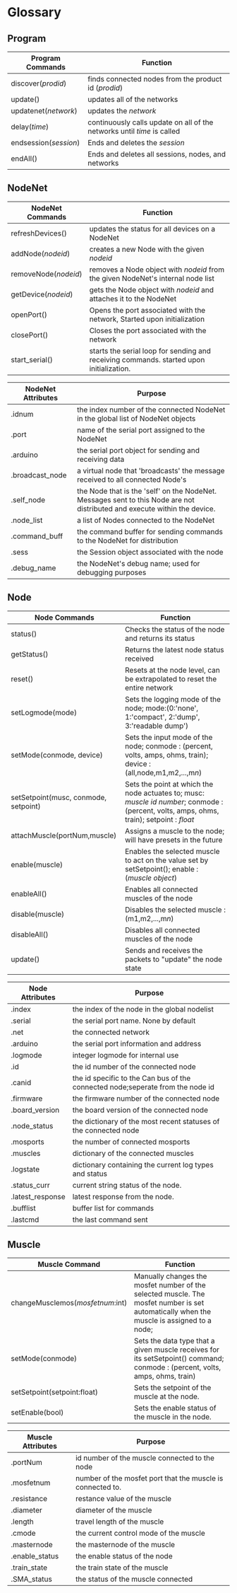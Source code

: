 
# Glossary

## Program

| **Program Commands**  | **Function**                                                            |
| --------------------- | ----------------------------------------------------------------------- |
| discover(*prodid*)    | finds connected nodes from the product id (*prodid*)                    |
| update()              | updates all of the networks                                             |
| updatenet(*network*)  | updates the *network*                                                   |
| delay(*time*)         | continuously calls update on all of the networks until *time* is called |
| endsession(*session*) | Ends and deletes the *session*                                          |
| endAll()              | Ends and deletes all sessions, nodes, and networks                      |

## NodeNet

| **NodeNet Commands** | **Function**                                                                            |
| -------------------- | --------------------------------------------------------------------------------------- |
| refreshDevices()     | updates the status for all devices on a NodeNet                                         |
| addNode(*nodeid*)    | creates a new Node with the given *nodeid*                                              |
| removeNode(*nodeid*) | removes a Node object with *nodeid* from the given NodeNet's internal node list         |
| getDevice(*nodeid*)  | gets the Node object with *nodeid* and attaches it to the NodeNet                       |
| openPort()           | Opens the port associated with the network, Started upon initialization                 |
| closePort()          | Closes the port associated with the network                                             |
| start_serial()       | starts the serial loop for sending and receiving commands. started upon initialization. |

| **NodeNet Attributes** | **Purpose**                                                                                                               |
| ---------------------- | ------------------------------------------------------------------------------------------------------------------------- |
| .idnum                 | the index number of the connected NodeNet in the global list of NodeNet objects                                           |
| .port                  | name of the serial port assigned to the NodeNet                                                                           |
| .arduino               | the serial port object for sending and receiving data                                                                     |
| .broadcast_node        | a virtual node that 'broadcasts' the message received to all connected Node's                                             |
| .self_node             | the Node that is the 'self' on the NodeNet. Messages sent to this Node are not distributed and execute within the device. |
| .node_list             | a list of Nodes connected to the NodeNet                                                                                  |
| .command_buff          | the command buffer for sending commands to the NodeNet for distribution                                                   |
| .sess                  | the Session object associated with the node                                                                               |
| .debug_name            | the NodeNet's debug name; used for debugging purposes                                                                     |

## Node

| **Node Commands**                    | **Function**                                                                                                                              |
| ------------------------------------ | ----------------------------------------------------------------------------------------------------------------------------------------- |
| status()                             | Checks the status of the node and returns its status                                                                                      |
| getStatus()                          | Returns the latest node status received                                                                                                   |
| reset()                              | Resets at the node level, can be extrapolated to reset the entire network                                                                 |
| setLogmode(mode)                     | Sets the logging mode of the node; mode:(0:'none', 1:'compact', 2:'dump', 3:'readable dump')                                              |
| setMode(conmode, device)             | Sets the input mode of the node; conmode : (percent, volts, amps, ohms, train); device : (all,node,m1,m2,...,m*n*)                        |
| setSetpoint(musc, conmode, setpoint) | Sets the point at which the node actuates to; musc: *muscle id number*; conmode : (percent, volts, amps, ohms, train); setpoint : *float* |
| attachMuscle(portNum,muscle)              | Assigns a muscle to the node; will have presets in the future                                                                             |
| enable(muscle)                       | Enables the selected muscle to act on the value set by setSetpoint(); enable : (*muscle object*)                                          |
| enableAll()                          | Enables all connected muscles of the node                                                                                                 |
| disable(muscle)                      | Disables the selected muscle : (m1,m2,...,m*n*)                                                                                           |
| disableAll()                         | Disables all connected muscles of the node                                                                                                |
| update()                             | Sends and receives the packets to "update" the node state                                                                                 |

| **Node Attributes** | **Purpose**                                                                    |
| ------------------- | ------------------------------------------------------------------------------ |
| .index              | the index of the node in the global nodelist                                   |
| .serial             | the serial port name. None by default                                          |
| .net                | the connected network                                                          |
| .arduino            | the serial port information and address                                        |
| .logmode            | integer logmode for internal use                                               |
| .id                 | the id number of the connected node                                            |
| .canid              | the id specific to the Can bus of the connected node;seperate from the node id |
| .firmware           | the firmware number of the connected node                                      |
| .board_version      | the board version of the connected node                                        |
| .node_status        | the dictionary of the most recent statuses of the connected node               |
| .mosports           | the number of connected mosports                                               |
| .muscles            | dictionary of the connected muscles                                            |
| .logstate           | dictionary containing the current log types and status                         |
| .status_curr        | current string status of the node.                                             |
| .latest_response    | latest response from the node.                                                 |
| .bufflist           | buffer list for commands                                                       |
| .lastcmd            | the last command sent                                                          |

## Muscle

| **Muscle Command**                   | **Function**                                                                                                                                  |
| -------------------------------- | ----------------------------------------------------------------------------------------------------------------------------------------- |
| changeMusclemos(*mosfetnum*:int) | Manually changes the mosfet number of the selected muscle. The mosfet number is set automatically when the muscle is assigned to a node;  |
| setMode(conmode)                 | Sets the data type that a given muscle receives for its setSetpoint() command; conmode : (percent, volts, amps, ohms, train)              |
| setSetpoint(setpoint:float)      | Sets the setpoint of the muscle at the node.                                                                                              |
| setEnable(bool)                  | Sets the enable status of the muscle in the node.                                                                                         |

| **Muscle Attributes** | Purpose                                                    |
| --------------------- | ---------------------------------------------------------- |
| .portNum                | id number of the muscle connected to the node              |
| .mosfetnum            | number of the mosfet port that the muscle is connected to. |
| .resistance           | restance value of the muscle                               |
| .diameter             | diameter of the muscle                                     |
| .length               | travel length of the muscle                                |
| .cmode                | the current control mode of the muscle                     |
| .masternode           | the masternode of the muscle                               |
| .enable_status        | the enable status of the node                              |
| .train_state          | the train state of the muscle                              |
| .SMA_status           | the status of the muscle connected                         |
